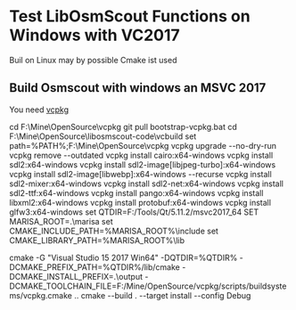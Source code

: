 # Test LibOsmScout Functions on Windows with VC2017
Buil on Linux may by possible Cmake ist used

## Build Osmscout with windows an MSVC 2017

You need [vcpkg](https://github.com/Microsoft/vcpkg) 

cd F:\Mine\OpenSource\vcpkg
git pull
bootstrap-vcpkg.bat
cd F:\Mine\OpenSource\libosmscout-code\vcbuild
set path=%PATH%;F:\Mine\OpenSource\vcpkg
vcpkg upgrade --no-dry-run
vcpkg remove --outdated
vcpkg install cairo:x64-windows
vcpkg install sdl2:x64-windows
vcpkg install sdl2-image[libjpeg-turbo]:x64-windows
vcpkg install sdl2-image[libwebp]:x64-windows --recurse
vcpkg install sdl2-mixer:x64-windows
vcpkg install sdl2-net:x64-windows
vcpkg install sdl2-ttf:x64-windows
vcpkg install pango:x64-windows
vcpkg install libxml2:x64-windows
vcpkg install protobuf:x64-windows
vcpkg install glfw3:x64-windows
set QTDIR=F:/Tools/Qt/5.11.2/msvc2017_64
SET MARISA_ROOT=.\marisa
set CMAKE_INCLUDE_PATH=%MARISA_ROOT%\include
set CMAKE_LIBRARY_PATH=%MARISA_ROOT%\lib

cmake -G "Visual Studio 15 2017 Win64" -DQTDIR=%QTDIR% -DCMAKE_PREFIX_PATH=%QTDIR%/lib/cmake -DCMAKE_INSTALL_PREFIX=.\output -DCMAKE_TOOLCHAIN_FILE=F:/Mine/OpenSource/vcpkg/scripts/buildsystems/vcpkg.cmake ..
cmake --build . --target install --config Debug
